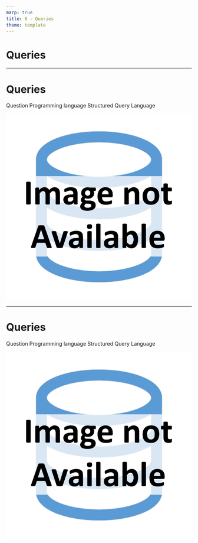 ```yaml
---
marp: true
title: 6 - Queries
theme: template
---
```


<!-- _class: title-only -->

# Queries

---

<!-- _class: title-two-content-left-center -->

# Queries

Question
Programming language
Structured Query Language

![image An icon of a question mark in a square with rounded corners in a minimalist style](images/placeholder.png)

---

<!-- _class: title-two-content-left-center -->

# Queries

Question
Programming language
Structured Query Language

![image An icon of a question mark in a square with rounded corners in a minimalist style](images/placeholder.png)


